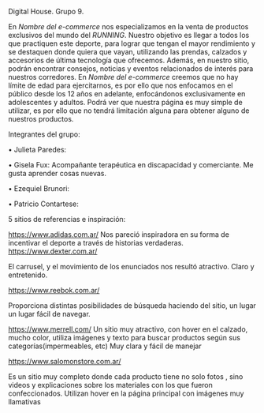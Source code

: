 Digital House. Grupo 9.

 
En *Nombre del e-commerce* nos especializamos en la venta de productos exclusivos del mundo del *RUNNING*. Nuestro objetivo es llegar a todos los que practiquen este deporte, para lograr que tengan el mayor rendimiento y se destaquen donde quiera que vayan, utilizando las prendas, calzados y accesorios de última tecnología que ofrecemos.
Además, en nuestro sitio, podrán encontrar consejos, noticias y eventos relacionados de interés para nuestros corredores. 
En *Nombre del e-commerce* creemos que no hay límite de edad para ejercitarnos, es por ello que nos enfocamos en el público desde los 12 años en adelante, enfocándonos exclusivamente en adolescentes y adultos. Podrá ver que nuestra página es muy simple de utilizar, es por ello que no tendrá limitación alguna para obtener alguno de nuestros productos.

Integrantes del grupo:

•	Julieta Paredes:

•	Gisela Fux: Acompañante terapéutica en discapacidad y comerciante. Me gusta aprender cosas nuevas.

•	Ezequiel Brunori:

•	Patricio Contartese:

 5 sitios de referencias e inspiración:
 
   https://www.adidas.com.ar/
Nos pareció  inspiradora en su forma de incentivar el deporte a través de   historias verdaderas.
https://www.dexter.com.ar/

  El carrusel, y el movimiento de los enunciados  nos resultó atractivo. Claro   y entretenido.

https://www.reebok.com.ar/

  Proporciona distintas posibilidades de búsqueda haciendo del sitio, un lugar  un lugar fácil de navegar.

https://www.merrell.com/
 Un sitio muy atractivo, con hover en el calzado, mucho color, utiliza imágenes y texto para buscar productos según sus categorías(impermeables,  etc) Muy clara y fácil de manejar

https://www.salomonstore.com.ar/

Es un sitio muy completo donde cada  producto tiene no solo fotos , sino videos y explicaciones sobre los materiales  con los que fueron confeccionados. Utilizan hover en la página principal con imágenes muy llamativas




